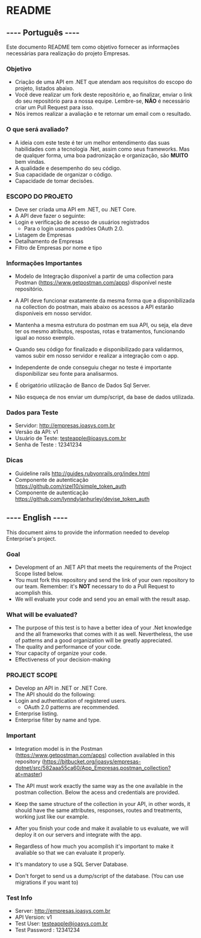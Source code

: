 # README #

## ---- Português ---- ##

Este documento README tem como objetivo fornecer as informações necessárias para realização do projeto Empresas.

### Objetivo ###
* Criação de uma API em .NET que atendam aos requisitos do escopo do projeto, listados abaixo.
* Você deve realizar um fork deste repositório e, ao finalizar, enviar o link do seu repositório para a nossa equipe. Lembre-se, **NÃO** é necessário criar um Pull Request para isso.
* Nós iremos realizar a avaliação e te retornar um email com o resultado.

### O que será avaliado? ###
* A ideia com este teste é ter um melhor entendimento das suas habilidades com a tecnologia .Net, assim como seus frameworks. Mas de qualquer forma, uma boa padronização e organização, são **MUITO** bem vindas.
* A qualidade e desempenho do seu código.
* Sua capacidade de organizar o código.
* Capacidade de tomar decisões.

### ESCOPO DO PROJETO ###
* Deve ser criada uma API em .NET, ou .NET Core.
* A API deve fazer o seguinte:
* Login e verificação de acesso de usuários registrados
	* Para o login usamos padrões OAuth 2.0.
* Listagem de Empresas
* Detalhamento de Empresas
* Filtro de Empresas por nome e tipo


### Informações Importantes ###

* Modelo de Integração disponível a partir de uma collection para Postman (https://www.getpostman.com/apps) disponível neste repositório.

* A API deve funcionar exatamente da mesma forma que a disponibilizada na collection do postman, mais abaixo os acessos a API estarão disponíveis em nosso servidor.

* Mantenha a mesma estrutura do postman em sua API, ou seja, ela deve ter os mesmo atributos, respostas, rotas e tratamentos, funcionando igual ao nosso exemplo.

* Quando seu código for finalizado e disponibilizado para validarmos, vamos subir em nosso servidor e realizar a integração com o app. 

* Independente de onde conseguiu chegar no teste é importante disponibilizar seu fonte para analisarmos.

* É obrigatório utilização de Banco de Dados Sql Server.

* Não esqueça de nos enviar um dump/script, da base de dados utilizada.


### Dados para Teste ###

* Servidor: http://empresas.ioasys.com.br
* Versão da API: v1
* Usuário de Teste: testeapple@ioasys.com.br
* Senha de Teste : 12341234

### Dicas ###

* Guideline rails http://guides.rubyonrails.org/index.html
* Componente de autenticação https://github.com/rizel10/simple_token_auth
* Componente de autenticação https://github.com/lynndylanhurley/devise_token_auth

## ---- English ---- ##

This document aims to provide the information needed to develop Enterprise's project.

### Goal ###
* Development of an .NET API that meets the requirements of the Project Scope listed below.
* You must fork this repository and send the link of your own repository to our team. Remember: it's **NOT** necessary to do a Pull Request to acomplish this.
* We will evaluate your code and send you an email with the result asap.

### What will be evaluated? ###

* The purpose of this test is to have a better idea of your .Net knowledge and the all frameworks that comes with it as well. Nevertheless, the use of patterns and a good organization will be greatly appreciated.
* The quality and performance of your code.
* Your capacity of organize your code.
* Effectiveness of your decision-making

### PROJECT SCOPE ###
* Develop an API in .NET or .NET Core.
* The API should do the following:
* Login and authentication of registered users.
    * OAuth 2.0 patterns are recommended.
* Enterprise listing.
* Enterprise filter by name and type.


### Important ###

* Integration model is in the Postman (https://www.getpostman.com/apps) collection availabled in this repository (https://bitbucket.org/ioasys/empresas-dotnet/src/582aaa55ca60/App_Empresas.postman_collection?at=master)

* The API must work exactly the same way as the one available in the postman collection. Below the acess and credentials are provided.

* Keep the same structure of the collection in your API, in other words, it should have the same attributes, responses, routes and treatments, working just like our example.

* After you finish your code and make it avaliable to us evaluate, we will deploy it on our servers and integrate with the app.

* Regardless of how much you acomplish it's important to make it avaliable so that we can evaluate it properly.

* It's mandatory to use a SQL Server Database.

* Don't forget to send us a dump/script of the database. (You can use migrations if you want to)

### Test Info ###

* Server: http://empresas.ioasys.com.br
* API Version: v1
* Test User: testeapple@ioasys.com.br
* Test Password : 12341234